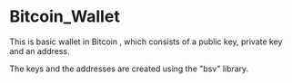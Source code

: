 # Bitcoin_Wallet
This is basic wallet in Bitcoin , which consists of a public key, private key and an address.

The keys and the addresses are created using the "bsv" library.
